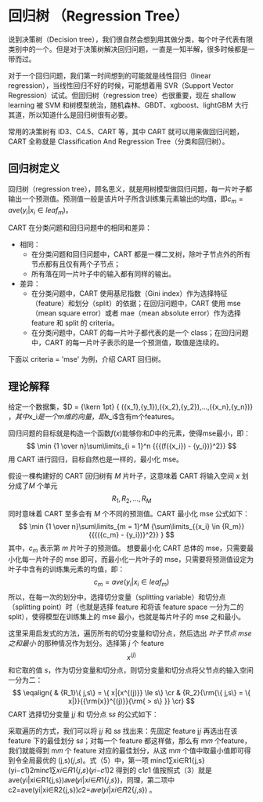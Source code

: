 # 回归树 （Regression Tree）

说到决策树（Decision tree），我们很自然会想到用其做分类，每个叶子代表有限类别中的一个。但是对于决策树解决回归问题，一直是一知半解，很多时候都是一带而过。

对于一个回归问题，我们第一时间想到的可能就是线性回归（linear regression），当线性回归不好的时候，可能想着用 SVR（Support Vector Regression）试试。但回归树（regression tree）也很重要，现在 shallow learning 被 SVM 和树模型统治，随机森林、GBDT、xgboost、lightGBM 大行其道，所以知道什么是回归树很有必要。

常用的决策树有 ID3、C4.5、CART 等，其中 CART 就可以用来做回归问题，CART 全称就是 Classification And Regression Tree（分类和回归树）。

## 回归树定义

回归树（regression tree），顾名思义，就是用树模型做回归问题，每一片叶子都输出一个预测值。预测值一般是该片叶子所含训练集元素输出的均值，即${c_m} = ave({y_i}|{x_i} \in lea{f_m})$。

CART 在分类问题和回归问题中的相同和差异：

- 相同：
  - 在分类问题和回归问题中，CART 都是一棵二叉树，除叶子节点外的所有节点都有且仅有两个子节点；
  - 所有落在同一片叶子中的输入都有同样的输出。
- 差异：
  - 在分类问题中，CART 使用基尼指数（Gini index）作为选择特征（feature）和划分（split）的依据；在回归问题中，CART 使用 mse（mean square error）或者 mae（mean absolute error）作为选择 feature 和 split 的 criteria。
  - 在分类问题中，CART 的每一片叶子都代表的是一个 class；在回归问题中，CART 的每一片叶子表示的是一个预测值，取值是连续的。

下面以 criteria = 'mse' 为例，介绍 CART 回归树。

## 理论解释

给定一个数据集，$D = {\kern 1pt} \{ ({x_1},{y_1}),({x_2},{y_2}),...,({x_n},{y_n})\} $，其中$x_i$是一个m维的向量，即$x_i$含有m个features。

回归问题的目标就是构造一个函数$f(x)$能够你和$D$中的元素，使得mse最小，即：
$$
\min {1 \over n}\sum\limits_{i = 1}^n {{{(f({x_i}) - {y_i})}^2}}
$$
用 CART 进行回归，目标自然也是一样的，最小化 mse。

假设一棵构建好的 CART 回归树有 $M$ 片叶子，这意味着 CART 将输入空间 $x$ 划分成了$M$ 个单元 $${R_1},{R_2},...,{R_M}$$ 同时意味着 CART 至多会有 $M$  个不同的预测值。CART 最小化 mse 公式如下：
$$
\min {1 \over n}\sum\limits_{m = 1}^M {\sum\limits_{{x_i} \in {R_m}} {{{({c_m} - {y_i})}^2}} }
$$
其中，$c_m$ 表示第 $m$ 片叶子的预测值。
想要最小化 CART 总体的 mse，只需要最小化每一片叶子的 mse 即可，而最小化一片叶子的 mse，只需要将预测值设定为叶子中含有的训练集元素的均值，即：
$$
{c_m} = ave({y_i}|{x_i} \in lea{f_m})
$$
所以，在每一次的划分中，选择切分变量（splitting variable）和切分点（splitting point）时（也就是选择 feature 和将该 feature space 一分为二的 split），使得模型在训练集上的 mse 最小，也就是每片叶子的 mse 之和最小。

这里采用启发式的方法，遍历所有的切分变量和切分点，然后选出 *叶子节点 mse 之和最小* 的那种情况作为划分。选择第 $j$ 个 feature $${x^{(j)}}$$ 和它取的值 $s$，作为切分变量和切分点，则切分变量和切分点将父节点的输入空间一分为二：
$$
\eqalign{
  & {R_1}\{ j,s\}  = \{ x|{x^{(j)}} \le s\}   \cr 
  & {R_2}{\rm{\{ j,s\}   =  \{ x|}}{{\rm{x}}^{(j)}}{\rm{ > s\} }} \cr}
$$
CART 选择切分变量 j𝑗 和 切分点 s𝑠 的公式如下：







采取遍历的方式，我们可以将 j𝑗 和 s𝑠 找出来：先固定 feature j𝑗 再选出在该 feature 下的最佳划分 s𝑠；对每一个 feature 都这样做，那么有 m𝑚 个feature，我们就能得到 m𝑚 个 feature 对应的最佳划分，从这 m𝑚 个值中取最小值即可得到令全局最优的 (j,s)(𝑗,𝑠)。式（5）中，第一项 minc1∑xi∈R1{j,s}(yi−c1)2min𝑐1∑𝑥𝑖∈𝑅1{𝑗,𝑠}(𝑦𝑖−𝑐1)2 得到的 c1𝑐1 值按照式（3）就是 ave(yi|xi∈R1{j,s})𝑎𝑣𝑒(𝑦𝑖|𝑥𝑖∈𝑅1{𝑗,𝑠})，同理，第二项中 c2=ave(yi|xi∈R2{j,s})𝑐2=𝑎𝑣𝑒(𝑦𝑖|𝑥𝑖∈𝑅2{𝑗,𝑠}) 。